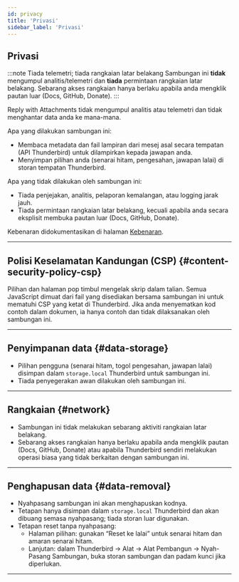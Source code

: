 ```yaml
---
id: privacy
title: 'Privasi'
sidebar_label: 'Privasi'
---
```


## Privasi

:::note Tiada telemetri; tiada rangkaian latar belakang
Sambungan ini **tidak** mengumpul analitis/telemetri dan **tiada** permintaan rangkaian latar belakang. Sebarang akses rangkaian hanya berlaku apabila anda mengklik pautan luar (Docs, GitHub, Donate).
:::

Reply with Attachments tidak mengumpul analitis atau telemetri dan tidak menghantar data anda ke mana-mana.

Apa yang dilakukan sambungan ini:

- Membaca metadata dan fail lampiran dari mesej asal secara tempatan (API Thunderbird) untuk dilampirkan kepada jawapan anda.
- Menyimpan pilihan anda (senarai hitam, pengesahan, jawapan lalai) di storan tempatan Thunderbird.

Apa yang tidak dilakukan oleh sambungan ini:

- Tiada penjejakan, analitis, pelaporan kemalangan, atau logging jarak jauh.
- Tiada permintaan rangkaian latar belakang, kecuali apabila anda secara eksplisit membuka pautan luar (Docs, GitHub, Donate).

Kebenaran didokumentasikan di halaman [Kebenaran](permissions).

---

## Polisi Keselamatan Kandungan (CSP) {#content-security-policy-csp}

Pilihan dan halaman pop timbul mengelak skrip dalam talian. Semua JavaScript dimuat dari fail yang disediakan bersama sambungan ini untuk mematuhi CSP yang ketat di Thunderbird. Jika anda menyematkan kod contoh dalam dokumen, ia hanya contoh dan tidak dilaksanakan oleh sambungan ini.

---

## Penyimpanan data {#data-storage}

- Pilihan pengguna (senarai hitam, togol pengesahan, jawapan lalai) disimpan dalam `storage.local` Thunderbird untuk sambungan ini.
- Tiada penyegerakan awan dilakukan oleh sambungan ini.

---

## Rangkaian {#network}

- Sambungan ini tidak melakukan sebarang aktiviti rangkaian latar belakang.
- Sebarang akses rangkaian hanya berlaku apabila anda mengklik pautan (Docs, GitHub, Donate) atau apabila Thunderbird sendiri melakukan operasi biasa yang tidak berkaitan dengan sambungan ini.

---

## Penghapusan data {#data-removal}

- Nyahpasang sambungan ini akan menghapuskan kodnya.
- Tetapan hanya disimpan dalam `storage.local` Thunderbird dan akan dibuang semasa nyahpasang; tiada storan luar digunakan.
- Tetapan reset tanpa nyahpasang:
  - Halaman pilihan: gunakan “Reset ke lalai” untuk senarai hitam dan amaran senarai hitam.
  - Lanjutan: dalam Thunderbird → Alat → Alat Pembangun → Nyah-Pasang Sambungan, buka storan sambungan dan padam kunci jika diperlukan.

---
